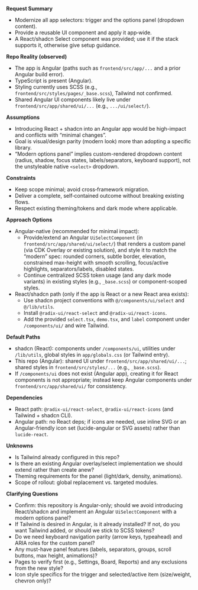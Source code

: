 **Request Summary**
- Modernize all app selectors: trigger and the options panel (dropdown content).
- Provide a reusable UI component and apply it app‑wide.
- A React/shadcn Select component was provided; use it if the stack supports it, otherwise give setup guidance.

**Repo Reality (observed)**
- The app is Angular (paths such as `frontend/src/app/...` and a prior Angular build error).
- TypeScript is present (Angular).
- Styling currently uses SCSS (e.g., `frontend/src/styles/pages/_base.scss`), Tailwind not confirmed.
- Shared Angular UI components likely live under `frontend/src/app/shared/ui/...` (e.g., `.../ui/select/`).

**Assumptions**
- Introducing React + shadcn into an Angular app would be high-impact and conflicts with “minimal changes”.
- Goal is visual/design parity (modern look) more than adopting a specific library.
- “Modern options panel” implies custom-rendered dropdown content (radius, shadow, focus states, labels/separators, keyboard support), not the unstyleable native `<select>` dropdown.

**Constraints**
- Keep scope minimal; avoid cross‑framework migration.
- Deliver a complete, self‑contained outcome without breaking existing flows.
- Respect existing theming/tokens and dark mode where applicable.

**Approach Options**
- Angular‑native (recommended for minimal impact):
  - Provide/extend an Angular `UiSelectComponent` (in `frontend/src/app/shared/ui/select/`) that renders a custom panel (via CDK Overlay or existing solution), and style it to match the “modern” spec: rounded corners, subtle border, elevation, constrained max-height with smooth scrolling, focus/active highlights, separators/labels, disabled states.
  - Continue centralized SCSS token usage (and any dark mode variants) in existing styles (e.g., `_base.scss`) or component-scoped styles.
- React/shadcn path (only if the app is React or a new React area exists):
  - Use shadcn project conventions with `@/components/ui/select` and `@/lib/utils`.
  - Install `@radix-ui/react-select` and `@radix-ui/react-icons`.
  - Add the provided `select.tsx`, `demo.tsx`, and `label` component under `/components/ui/` and wire Tailwind.

**Default Paths**
- shadcn (React): components under `/components/ui`, utilities under `/lib/utils`, global styles in `app/globals.css` (or Tailwind entry).
- This repo (Angular): shared UI under `frontend/src/app/shared/ui/...`; shared styles in `frontend/src/styles/...` (e.g., `_base.scss`).
- If `/components/ui` does not exist (Angular app), creating it for React components is not appropriate; instead keep Angular components under `frontend/src/app/shared/ui/` for consistency.

**Dependencies**
- React path: `@radix-ui/react-select`, `@radix-ui/react-icons` (and Tailwind + shadcn CLI).
- Angular path: no React deps; if icons are needed, use inline SVG or an Angular-friendly icon set (lucide-angular or SVG assets) rather than `lucide-react`.

**Unknowns**
- Is Tailwind already configured in this repo?
- Is there an existing Angular overlay/select implementation we should extend rather than create anew?
- Theming requirements for the panel (light/dark, density, animations).
- Scope of rollout: global replacement vs. targeted modules.

**Clarifying Questions**
- Confirm: this repository is Angular-only; should we avoid introducing React/shadcn and implement an Angular `UiSelectComponent` with a modern options panel?
- If Tailwind is desired in Angular, is it already installed? If not, do you want Tailwind added, or should we stick to SCSS tokens?
- Do we need keyboard navigation parity (arrow keys, typeahead) and ARIA roles for the custom panel?
- Any must-have panel features (labels, separators, groups, scroll buttons, max height, animations)?
- Pages to verify first (e.g., Settings, Board, Reports) and any exclusions from the new style?
- Icon style specifics for the trigger and selected/active item (size/weight, chevron only)?
